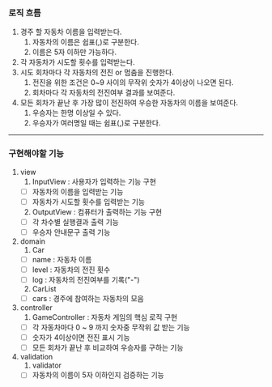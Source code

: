 ### 로직 흐름

1. 경주 할 자동차 이름을 입력받는다.
   1. 자동차의 이름은 쉽표(,)로 구분한다.
   2. 이름은 5자 이하만 가능하다.
2. 각 자동차가 시도할 횟수를 입력받는다.
3. 시도 회차마다 각 자동차의 전진 or 멈춤을 진행한다.
   1. 전진을 위한 조건은 0~9 사이의 무작위 숫자가 4이상이 나오면 된다.
   2. 회차마다 각 자동차의 전진여부 결과를 보여준다.
4. 모든 회차가 끝난 후 가장 많이 전진하여 우승한 자동차의 이름을 보여준다.
   1. 우승자는 한명 이상일 수 있다.
   2. 우승자가 여러명일 때는 쉼표(,)로 구분한다.
   
---

### 구현해야할 기능

1. view
   1. InputView : 사용자가 입력하는 기능 구현
    - [ ] 자동차의 이름을 입력받는 기능
    - [ ] 자동차가 시도할 횟수를 입력받는 기능
   2. OutputView : 컴퓨터가 출력하는 기능 구현
    - [ ] 각 차수별 실행결과 출력 기능
    - [ ] 우승자 안내문구 출력 기능

2. domain
   1. Car
    - [ ] name : 자동차 이름
    - [ ] level : 자동차의 전진 횟수
    - [ ] log : 자동차의 전진여부를 기록("-")
   2. CarList
    - [ ] cars : 경주에 참여하는 자동차의 모음

3. controller
   1. GameController : 자동차 게임의 핵심 로직 구현
    - [ ] 각 자동차마다 0 ~ 9 까지 숫자중 무작위 값 받는 기능
    - [ ] 숫자가 4이상이면 전진 표시 기능
    - [ ] 모든 회차가 끝난 후 비교하여 우승자를 구하는 기능

4. validation
   1. validator
    - [ ] 자동차의 이름이 5자 이하인지 검증하는 기능